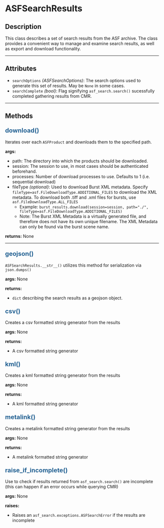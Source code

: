 # ASFSearchResults

## Description

This class describes a set of search results from the ASF archive. The class provides a convenient way to manage and examine search results, as well as export and download functionality.

***

## Attributes
- `searchOptions` _(ASFSearchOptions)_: The search options used to generate this set of results. May be `None` in some cases.
- `searchComplete` _(bool)_: Flag signifying `asf_search.search()` sucessfully completed gathering results from CMR. 
***

## Methods

### <span style="color: #236192; font-size: 20px;">download()</span>

Iterates over each ```ASFProduct``` and downloads them to the specified path.

**args:**

- path: The directory into which the products should be downloaded.
- session: The session to use, in most cases should be authenticated beforehand.
- processes: Number of download processes to use. Defaults to 1 (i.e. sequential download)
- fileType _(optional)_: Used to download Burst XML metadata. Specify ````fileType=asf.FileDownloadType.ADDITIONAL_FILES```` to download the XML metadata. To download both .tiff and .xml files for bursts, use ````asf.FileDownloadType.ALL_FILES````
	- Example: ````burst_results.download(session=session, path="./", fileType=asf.FileDownloadType.ADDITIONAL_FILES)````
	- Note: The Burst XML Metadata is a virtually generated file, and therefore does not have its own unique filename. The XML Metadata can only be found via the burst scene name.

**returns:** None

***

### <span style="color: #236192; font-size: 20px;">geojson()</span>

`ASFSearchResults.__str__()` utilizes this method for serialization via `json.dumps()`

**args:** None

**returns:**

- `dict` describing the search results as a geojson object.

### <span style="color: #236192; font-size: 20px;">csv()</span>

Creates a csv formatted string generator from the results

**args:** None

**returns:**

- A csv formatted string generator

### <span style="color: #236192; font-size: 20px;">kml()</span>

Creates a kml formatted string generator from the results

**args:** None

**returns:**

- A kml formatted string generator

### <span style="color: #236192; font-size: 20px;">metalink()</span>

Creates a metalink formatted string generator from the results

**args:** None

**returns:**

- A metalink formatted string generator

### <span style="color: #236192; font-size: 20px;">raise_if_incomplete()</span>

Use to check if results returned from `asf_search.search()` are incomplete (this can happen
if an error occurs while querying CMR)

**args:** None

**raises:**

- Raises an `asf_search.exceptions.ASFSearchError` if the results are incomplete

